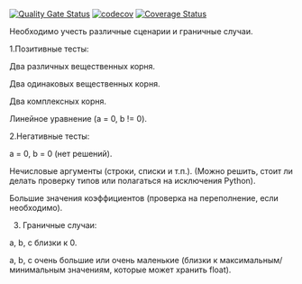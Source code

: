 [![Quality Gate Status](https://sonarcloud.io/api/project_badges/measure?project=mrryaboev_quadratic_equation_new&metric=alert_status)](https://sonarcloud.io/summary/new_code?id=mrryaboev_quadratic_equation_new) [![codecov](https://codecov.io/gh/mrryaboev/quadratic_equation_new/graph/badge.svg?token=X8JAINLRMC)](https://codecov.io/gh/mrryaboev/quadratic_equation_new) [![Coverage Status](https://coveralls.io/repos/github/mrryaboev/quadratic_equation_new/badge.svg?branch=main)](https://coveralls.io/github/mrryaboev/quadratic_equation_new?branch=main)




Необходимо учесть различные сценарии и граничные случаи.

1.Позитивные тесты:


Два различных вещественных корня.

Два одинаковых вещественных корня.

Два комплексных корня.

Линейное уравнение (a = 0, b != 0).

2.Негативные тесты:


a = 0, b = 0 (нет решений).

Нечисловые аргументы (строки, списки и т.п.). (Можно решить, стоит ли делать проверку типов или полагаться на исключения Python).

Большие значения коэффициентов (проверка на переполнение, если необходимо).


3. Граничные случаи:


a, b, c близки к 0.

a, b, c очень большие или очень маленькие (близки к максимальным/минимальным значениям, которые может хранить float).
